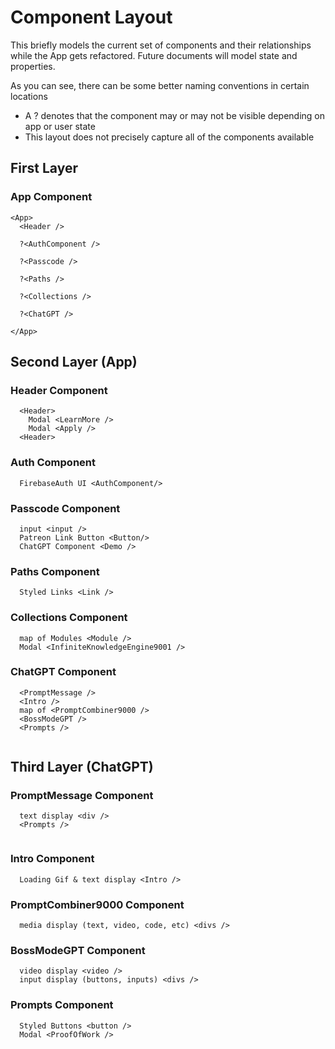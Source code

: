 # Component Layout

This briefly models the current set of components and their relationships while the App gets refactored.
Future documents will model state and properties.

As you can see, there can be some better naming conventions in certain locations

- A ? denotes that the component may or may not be visible depending on app or user state
- This layout does not precisely capture all of the components available 

## First Layer


### App Component
```
<App>
  <Header />
    
  ?<AuthComponent />

  ?<Passcode />

  ?<Paths />

  ?<Collections />

  ?<ChatGPT />

</App>
```

## Second Layer (App)

### Header Component
```
  <Header>
    Modal <LearnMore />
    Modal <Apply />
  <Header>

```

### Auth Component
```
  FirebaseAuth UI <AuthComponent/>
```

### Passcode Component
```
  input <input />
  Patreon Link Button <Button/>
  ChatGPT Component <Demo />
```

### Paths Component
```
  Styled Links <Link />
```

### Collections Component
```
  map of Modules <Module />
  Modal <InfiniteKnowledgeEngine9001 />
```

### ChatGPT Component
```
  <PromptMessage />
  <Intro />
  map of <PromptCombiner9000 />
  <BossModeGPT />
  <Prompts />
  
```


## Third Layer (ChatGPT)
### PromptMessage Component
```
  text display <div />
  <Prompts />
  
```

### Intro Component
```
  Loading Gif & text display <Intro />
```

### PromptCombiner9000 Component
```
  media display (text, video, code, etc) <divs />
```

### BossModeGPT Component
```
  video display <video />
  input display (buttons, inputs) <divs />
```

### Prompts Component
```
  Styled Buttons <button />
  Modal <ProofOfWork />
```






